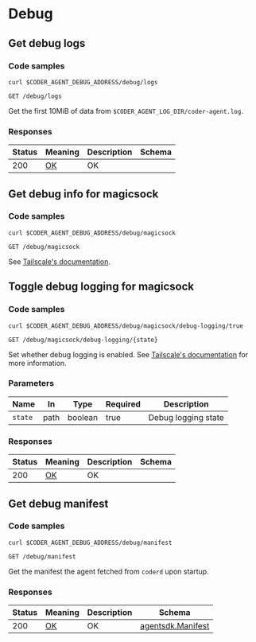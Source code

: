 # Debug

## Get debug logs

### Code samples

```shell
curl $CODER_AGENT_DEBUG_ADDRESS/debug/logs
```

`GET /debug/logs`

Get the first 10MiB of data from `$CODER_AGENT_LOG_DIR/coder-agent.log`.

### Responses

| Status | Meaning                                                 | Description | Schema |
| ------ | ------------------------------------------------------- | ----------- | ------ |
| 200    | [OK](https://tools.ietf.org/html/rfc7231#section-6.3.1) | OK          |        |

## Get debug info for magicsock

### Code samples

```shell
curl $CODER_AGENT_DEBUG_ADDRESS/debug/magicsock
```

`GET /debug/magicsock`

See
[Tailscale's documentation](https://pkg.go.dev/tailscale.com/wgengine/magicsock#Conn.ServeHTTPDebug).

## Toggle debug logging for magicsock

### Code samples

```shell
curl $CODER_AGENT_DEBUG_ADDRESS/debug/magicsock/debug-logging/true
```

`GET /debug/magicsock/debug-logging/{state}`

Set whether debug logging is enabled. See
[Tailscale's documentation](https://pkg.go.dev/tailscale.com/wgengine/magicsock#Conn.SetDebugLoggingEnabled)
for more information.

### Parameters

| Name    | In   | Type    | Required | Description         |
| ------- | ---- | ------- | -------- | ------------------- |
| `state` | path | boolean | true     | Debug logging state |

### Responses

| Status | Meaning                                                 | Description | Schema |
| ------ | ------------------------------------------------------- | ----------- | ------ |
| 200    | [OK](https://tools.ietf.org/html/rfc7231#section-6.3.1) | OK          |        |

## Get debug manifest

### Code samples

```shell
curl $CODER_AGENT_DEBUG_ADDRESS/debug/manifest
```

`GET /debug/manifest`

Get the manifest the agent fetched from `coderd` upon startup.

### Responses

| Status | Meaning                                                 | Description | Schema                                             |
| ------ | ------------------------------------------------------- | ----------- | -------------------------------------------------- |
| 200    | [OK](https://tools.ietf.org/html/rfc7231#section-6.3.1) | OK          | [agentsdk.Manifest](./schemas.md#agentsdkmanifest) |
